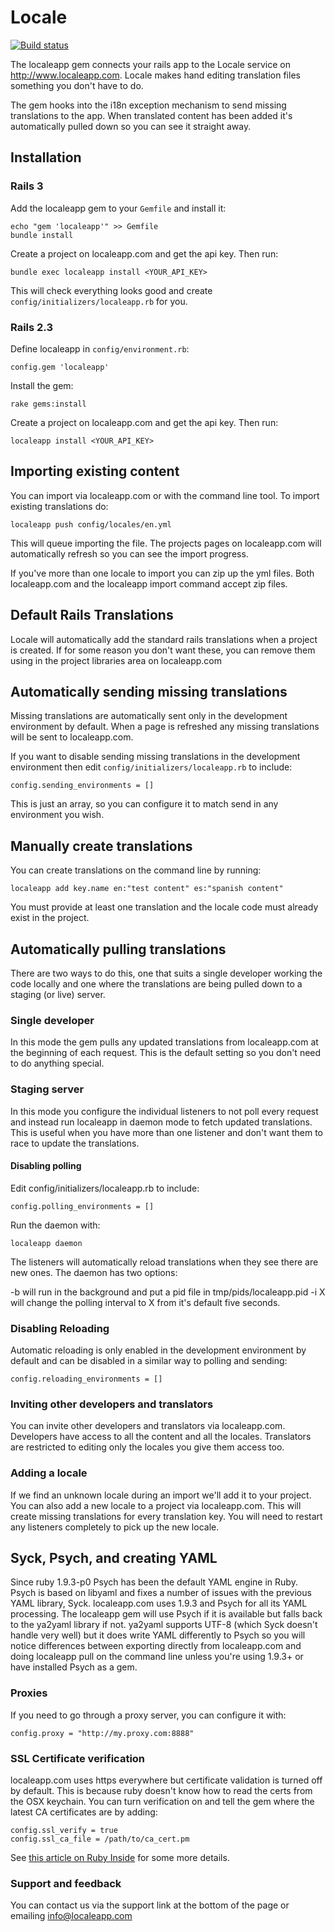 # Locale

[![Build status](https://secure.travis-ci.org/Locale/localeapp.png)](http://travis-ci.org/Locale/localeapp)

The localeapp gem connects your rails app to the Locale service on
http://www.localeapp.com. Locale makes hand editing translation files something
you don't have to do.

The gem hooks into the i18n exception mechanism to send missing translations to
the app. When translated content has been added it's automatically pulled down
so you can see it straight away.

## Installation

### Rails 3

Add the localeapp gem to your `Gemfile` and install it:

    echo "gem 'localeapp'" >> Gemfile
    bundle install

Create a project on localeapp.com and get the api key. Then run:

    bundle exec localeapp install <YOUR_API_KEY>

This will check everything looks good and create
`config/initializers/localeapp.rb` for you.

### Rails 2.3

Define localeapp in `config/environment.rb`:

    config.gem 'localeapp'

Install the gem:

    rake gems:install

Create a project on localeapp.com and get the api key. Then run:

    localeapp install <YOUR_API_KEY>

## Importing existing content

You can import via localeapp.com or with the command line tool. To import
existing translations do:

    localeapp push config/locales/en.yml

This will queue importing the file. The projects pages on localeapp.com will
automatically refresh so you can see the import progress.

If you've more than one locale to import you can zip up the yml files. Both
localeapp.com and the localeapp import command accept zip files.

## Default Rails Translations

Locale will automatically add the standard rails translations when a project is
created. If for some reason you don't want these, you can remove them using in
the project libraries area on localeapp.com

## Automatically sending missing translations

Missing translations are automatically sent only in the development environment
by default. When a page is refreshed any missing translations will be sent to
localeapp.com.

If you want to disable sending missing translations in the development
environment then edit `config/initializers/localeapp.rb` to include:

    config.sending_environments = []

This is just an array, so you can configure it to match send in any environment
you wish.

## Manually create translations

You can create translations on the command line by running:

    localeapp add key.name en:"test content" es:"spanish content"

You must provide at least one translation and the locale code must already
exist in the project.

## Automatically pulling translations

There are two ways to do this, one that suits a single developer working the
code locally and one where the translations are being pulled down to a staging
(or live) server.

### Single developer

In this mode the gem pulls any updated translations from localeapp.com at the
beginning of each request. This is the default setting so you don't need to do
anything special.

### Staging server

In this mode you configure the individual listeners to not poll every request
and instead run localeapp in daemon mode to fetch updated translations. This is
useful when you have more than one listener and don't want them to race to
update the translations.

#### Disabling polling

Edit config/initializers/localeapp.rb to include:

    config.polling_environments = []

Run the daemon with:

    localeapp daemon

The listeners will automatically reload translations when they see there are
new ones. The daemon has two options:

  -b will run in the background and put a pid file in tmp/pids/localeapp.pid
  -i X will change the polling interval to X from it's default five seconds.

### Disabling Reloading

Automatic reloading is only enabled in the development environment by default and
can be disabled in a similar way to polling and sending:

    config.reloading_environments = []

### Inviting other developers and translators

You can invite other developers and translators via localeapp.com.  Developers
have access to all the content and all the locales. Translators are restricted
to editing only the locales you give them access too.

### Adding a locale

If we find an unknown locale during an import we'll add it to your project.
You can also add a new locale to a project via localeapp.com. This will create
missing translations for every translation key. You will need to restart any
listeners completely to pick up the new locale.

## Syck, Psych, and creating YAML

Since ruby 1.9.3-p0 Psych has been the default YAML engine in Ruby. Psych is
based on libyaml and fixes a number of issues with the previous YAML library,
Syck. localeapp.com uses 1.9.3 and Psych for all its YAML processing. The
localeapp gem will use Psych if it is available but falls back to the ya2yaml
library if not. ya2yaml supports UTF-8 (which Syck doesn't handle very well)
but it does write YAML differently to Psych so you will notice differences
between exporting directly from localeapp.com and doing localeapp pull on the
command line unless you're using 1.9.3+ or have installed Psych as a gem.

### Proxies

If you need to go through a proxy server, you can configure it with:

    config.proxy = "http://my.proxy.com:8888"

### SSL Certificate verification

localeapp.com uses https everywhere but certificate validation is turned off by
default. This is because ruby doesn't know how to read the certs from the OSX
keychain. You can turn verification on and tell the gem where the latest CA
certificates are by adding:

    config.ssl_verify = true
    config.ssl_ca_file = /path/to/ca_cert.pm

See [this article on Ruby Inside][1] for some more details.

[1]: http://www.rubyinside.com/how-to-cure-nethttps-risky-default-https-behavior-4010.html

### Support and feedback

You can contact us via the support link at the bottom of the page or emailing
info@localeapp.com
